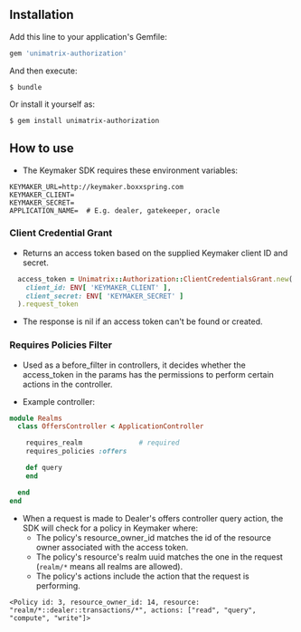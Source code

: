 ## Installation

Add this line to your application's Gemfile:

```ruby
gem 'unimatrix-authorization'
```

And then execute:

    $ bundle

Or install it yourself as:

    $ gem install unimatrix-authorization


## How to use
- The Keymaker SDK requires these environment variables:
```
KEYMAKER_URL=http://keymaker.boxxspring.com
KEYMAKER_CLIENT=
KEYMAKER_SECRET=
APPLICATION_NAME=  # E.g. dealer, gatekeeper, oracle
```

### Client Credential Grant
- Returns an access token based on the supplied Keymaker client ID and secret.

```ruby
  access_token = Unimatrix::Authorization::ClientCredentialsGrant.new(
    client_id: ENV[ 'KEYMAKER_CLIENT' ],
    client_secret: ENV[ 'KEYMAKER_SECRET' ]
  ).request_token
```

- The response is nil if an access token can't be found or created.

### Requires Policies Filter
- Used as a before_filter in controllers, it decides whether the access_token in the params has the permissions to perform certain actions in the controller.

- Example controller:
```ruby
module Realms
  class OffersController < ApplicationController

    requires_realm              # required
    requires_policies :offers

    def query
    end

  end
end
```

- When a request is made to Dealer's offers controller query action, the SDK will check for a policy in Keymaker where:
  + The policy's resource_owner_id matches the id of the resource owner associated with the access token.
  + The policy's resource's realm uuid matches the one in the request (`realm/*` means all realms are allowed).
  + The policy's actions include the action that the request is performing.
```
<Policy id: 3, resource_owner_id: 14, resource: "realm/*::dealer::transactions/*", actions: ["read", "query", "compute", "write"]>
```

